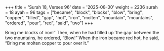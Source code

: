 +++
title = 'Surah 18, Verses 96'
date = '2025-08-30'
weight = 2236
surah = 18
ayah = 96
tags = ["became", "block", "blocks", "blow", "bring", "copper", "filled", "gap", "hot", "iron", "molten", "mountain", "mountains", "ordered", "pour", "red", "said", "two"]
+++

Bring me blocks of iron!” Then, when he had filled up ˹the gap˺ between the two mountains, he ordered, “Blow!” When the iron became red hot, he said, “Bring me molten copper to pour over it.”